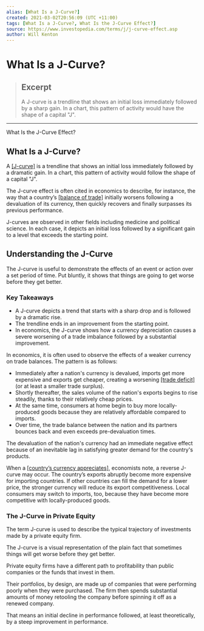 ```yaml
---
alias: [What Is a J-Curve?]
created: 2021-03-02T20:56:09 (UTC +11:00)
tags: [What Is a J-Curve?, What Is the J-Curve Effect?]
source: https://www.investopedia.com/terms/j/j-curve-effect.asp
author: Will Kenton
---
```


# What Is a J-Curve?

> ## Excerpt
> A J-curve is a trendline that shows an initial loss immediately followed by a sharp gain. In a chart, this pattern of activity would have the shape of a capital "J".

---

What Is the J-Curve Effect?
## What Is a J-Curve?

A [[J-curve]](https://www.investopedia.com/terms/j/jcurve.asp) is a trendline that shows an initial loss immediately followed by a dramatic gain. In a chart, this pattern of activity would follow the shape of a capital "J".

The J-curve effect is often cited in economics to describe, for instance, the way that a country’s [[balance of trade]](https://www.investopedia.com/terms/b/bot.asp) initially worsens following a devaluation of its currency, then quickly recovers and finally surpasses its previous performance.

J-curves are observed in other fields including medicine and political science. In each case, it depicts an initial loss followed by a significant gain to a level that exceeds the starting point.

## Understanding the J-Curve

The J-curve is useful to demonstrate the effects of an event or action over a set period of time. Put bluntly, it shows that things are going to get worse before they get better.

### Key Takeaways

-   A J-curve depicts a trend that starts with a sharp drop and is followed by a dramatic rise.
-   The trendline ends in an improvement from the starting point.
-   In economics, the J-curve shows how a currency depreciation causes a severe worsening of a trade imbalance followed by a substantial improvement.

In economics, it is often used to observe the effects of a weaker currency on trade balances. The pattern is as follows:

-   Immediately after a nation's currency is devalued, imports get more expensive and exports get cheaper, creating a worsening [[trade deficit]](https://www.investopedia.com/terms/t/trade_deficit.asp) (or at least a smaller trade surplus).
-   Shortly thereafter, the sales volume of the nation's exports begins to rise steadily, thanks to their relatively cheap prices.
-   At the same time, consumers at home begin to buy more locally-produced goods because they are relatively affordable compared to imports.
-   Over time, the trade balance between the nation and its partners bounces back and even exceeds pre-devaluation times.

The devaluation of the nation's currency had an immediate negative effect because of an inevitable lag in satisfying greater demand for the country's products.

When a [[country’s currency appreciates]](https://www.investopedia.com/articles/forex/080613/effects-currency-fluctuations-economy.asp), economists note, a reverse J-curve may occur. The country’s exports abruptly become more expensive for importing countries. If other countries can fill the demand for a lower price, the stronger currency will reduce its export competitiveness. Local consumers may switch to imports, too, because they have become more competitive with locally-produced goods.

### The J-Curve in Private Equity

The term J-curve is used to describe the typical trajectory of investments made by a private equity firm.

The J-curve is a visual representation of the plain fact that sometimes things will get worse before they get better.

Private equity firms have a different path to profitability than public companies or the funds that invest in them.

Their portfolios, by design, are made up of companies that were performing poorly when they were purchased. The firm then spends substantial amounts of money retooling the company before spinning it off as a renewed company.

That means an initial decline in performance followed, at least theoretically, by a steep improvement in performance.
